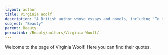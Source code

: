 ```yaml
---
layout: author
title: Virginia Woolf
description: "A British author whose essays and novels, including 'To the Lighthouse', delve into the subjective experience of beauty and its relationship to art and life."
subject: "Beauty"
parent: Beauty
permalink: /Beauty/authors/Virginia-Woolf/
---
```


Welcome to the page of Virginia Woolf! Here you can find their quotes.
